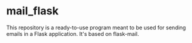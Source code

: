 # mail_flask
This repository is a ready-to-use program meant to be used for sending emails in a Flask application. It's based on flask-mail.
